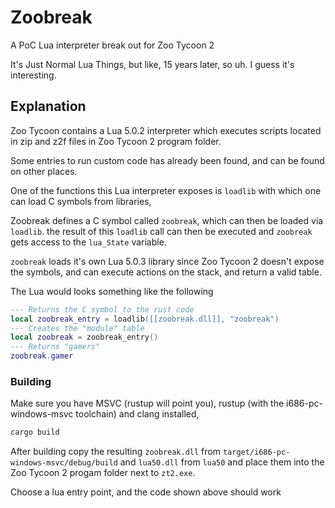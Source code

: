 # Zoobreak

A PoC Lua interpreter break out for Zoo Tycoon 2

It's Just Normal Lua Things, but like, 15 years later, so uh. I guess it's interesting.

## Explanation

Zoo Tycoon contains a Lua 5.0.2 interpreter which executes scripts located in zip and z2f files in Zoo Tycoon 2 program
folder.

Some entries to run custom code has already been found, and can be found on other places.

One of the functions this Lua interpreter exposes is `loadlib` with which one can load C symbols from libraries,

Zoobreak defines a C symbol called `zoobreak`, which can then be loaded via `loadlib`. the result of this `loadlib` call
can then be executed and `zoobreak` gets access to the `lua_State` variable.

`zoobreak` loads it's own Lua 5.0.3 library since Zoo Tycoon 2 doesn't expose the symbols, and can execute actions on
the stack, and return a valid table.

The Lua would looks something like the following

```lua
--- Returns the C symbol to the rust code
local zoobreak_entry = loadlib([[zoobreak.dll]], "zoobreak")
--- Creates the "module" table
local zoobreak = zoobreak_entry()
--- Returns "gamers"
zoobreak.gamer
```

### Building

Make sure you have MSVC (rustup will point you), rustup (with the i686-pc-windows-msvc toolchain) and clang installed,

```bash
cargo build
```

After building copy the resulting `zoobreak.dll` from `target/i686-pc-windows-msvc/debug/build` and `lua50.dll`
from `lua50` and place them into the Zoo Tycoon 2 progam folder next to `zt2.exe`.

Choose a lua entry point, and the code shown above should work